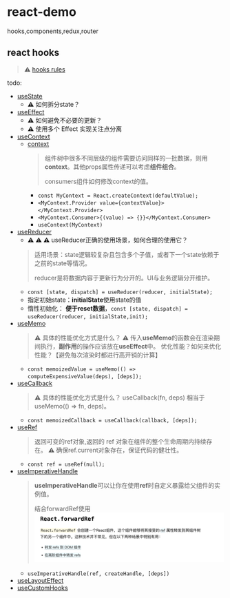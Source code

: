 # react-demo
hooks,components,redux,router

## react hooks
> ⚠️ [hooks rules](https://zh-hans.reactjs.org/docs/hooks-rules.html)

todo:
- [useState](https://reactjs.org/docs/hooks-reference.html#usestate)
  - ⚠️ 如何拆分state？
- [useEffect](https://reactjs.org/docs/hooks-reference.html#useeffect)
  - ⚠️ 如何避免不必要的更新？
  - ⚠️ 使用多个 Effect 实现关注点分离
- [useContext](https://reactjs.org/docs/hooks-reference.html#usecontext)
  - [context](https://zh-hans.reactjs.org/docs/context.html)
    > 组件树中很多不同层级的组件需要访问同样的一批数据，则用**context**。其他props属性传递可以考虑**组件组合**。
    > 
    > consumers组件如何修改context的值。
    - `const MyContext = React.createContext(defaultValue);`
    - `<MyContext.Provider value={contextValue}></MyContext.Provider>`
    - `<MyContext.Consumer>{(value) => {}}</MyContext.Consumer>`
    - `useContext(MyContext)`
- [useReducer](https://reactjs.org/docs/hooks-reference.html#usereducer)
  - ⚠️ ⚠️ ⚠️ useReducer正确的使用场景，如何合理的使用它？
  > 适用场景：state逻辑较复杂且包含多个子值，或者下一个state依赖于之前的state等情况。
  >
  > reducer是将数据内容于更新行为分开的。UI与业务逻辑分开维护。
  - `const [state, dispatch] = useReducer(reducer, initialState);`
  - 指定初始state：**initialState**使用state的值
  - 惰性初始化： **便于reset数据**，`const [state, dispatch] = useReducer(reducer, initialState,init);`
- [useMemo](https://reactjs.org/docs/hooks-reference.html#usememo)
  > ⚠️ 具体的性能优化方式是什么？
  > ⚠️ 传入**useMemo**的函数会在渲染期间执行，**副作用**的操作应该放在**useEffect**中。
  > 优化性能？如何来优化性能？【避免每次渲染时都进行高开销的计算】
  - `const memoizedValue = useMemo(() => computeExpensiveValue(deps), [deps]);`
- [useCallback](https://reactjs.org/docs/hooks-reference.html#usecallback)
  > ⚠️ 具体的性能优化方式是什么？
  > useCallback(fn, deps) 相当于 useMemo(() => fn, deps)。
  - `const memoizedCallback = useCallback(callback, [deps]);`
- [useRef](https://reactjs.org/docs/hooks-reference.html#useref)
  > 返回可变的ref对象,返回的 ref 对象在组件的整个生命周期内持续存在。
  > ⚠️ 确保ref.current对象存在，保证代码的健壮性。
  - `const ref = useRef(null);`
- [useImperativeHandle](https://zh-hans.reactjs.org/docs/hooks-reference.html#useimperativehandle)
  > **useImperativeHandle**可以让你在使用**ref**时自定义暴露给父组件的实例值。
  > 
  > 结合forwardRef使用 ![](public/forwardRef.png)
  - `useImperativeHandle(ref, createHandle, [deps])`
- [useLayoutEffect](https://reactjs.org/docs/hooks-reference.html#uselayouteffect)
- [useCustomHooks](https://reactjs.org/docs/hooks-custom.html#extracting-a-custom-hook)

